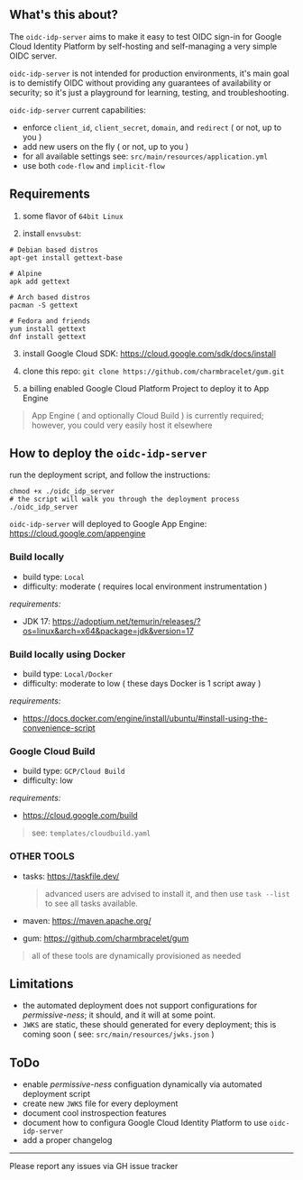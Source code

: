 ## What's this about?

The `oidc-idp-server` aims to make it easy
to test OIDC sign-in for Google Cloud Identity Platform
by self-hosting and self-managing a very simple OIDC server.

`oidc-idp-server` is not intended for production environments,
it's main goal is to demistify OIDC without providing any guarantees
of availability or security; so it's just a playground for
learning, testing, and troubleshooting.

`oidc-idp-server` current capabilities:

- enforce `client_id`, `client_secret`, `domain`, and `redirect` ( or not, up to you )
- add new users on the fly ( or not, up to you )
- for all available settings see: `src/main/resources/application.yml`
- use both `code-flow` and `implicit-flow`

## Requirements

1. some flavor of `64bit Linux`

2. install `envsubst`:

```shell
# Debian based distros
apt-get install gettext-base

# Alpine
apk add gettext

# Arch based distros
pacman -S gettext

# Fedora and friends
yum install gettext
dnf install gettext
```

3. install Google Cloud SDK: <https://cloud.google.com/sdk/docs/install>

4. clone this repo: `git clone https://github.com/charmbracelet/gum.git`

5. a billing enabled Google Cloud Platform Project to deploy it to App Engine
  
  > App Engine ( and optionally Cloud Build ) is currently required; however, you could very easily host it elsewhere

## How to deploy the `oidc-idp-server`

run the deployment script, and follow the instructions:

```shell
chmod +x ./oidc_idp_server
# the script will walk you through the deployment process
./oidc_idp_server
```

`oidc-idp-server` will deployed to Google App Engine: https://cloud.google.com/appengine

### Build locally
  
  - build type: `Local`
  - difficulty: moderate ( requires local environment instrumentation )

  *requirements:*

  - JDK 17: https://adoptium.net/temurin/releases/?os=linux&arch=x64&package=jdk&version=17


### Build locally using Docker

  - build type: `Local/Docker`
  - difficulty: moderate to low ( these days Docker is 1 script away )

  
  *requirements:*

  - https://docs.docker.com/engine/install/ubuntu/#install-using-the-convenience-script

### Google Cloud Build

  - build type: `GCP/Cloud Build`
  - difficulty: low

  *requirements:*

  - https://cloud.google.com/build

  > see: `templates/cloudbuild.yaml`

### OTHER TOOLS

  - tasks: https://taskfile.dev/

    > advanced users are advised to install it, and then use `task --list` to see all tasks available.

  - maven: https://maven.apache.org/
  - gum: https://github.com/charmbracelet/gum

  > all of these tools are dynamically provisioned as needed

## Limitations

  - the automated deployment does not support configurations for *permissive-ness*; it should, and it will at some point.
  - `JWKS` are static, these should generated for every deployment; this is coming soon ( see: `src/main/resources/jwks.json` )

## ToDo

  - enable *permissive-ness* configuation dynamically via automated deployment script
  - create new `JWKS` file for every deployment
  - document cool instrospection features
  - document how to configura Google Cloud Identity Platform to use `oidc-idp-server`
  - add a proper changelog

---

Please report any issues via GH issue tracker

